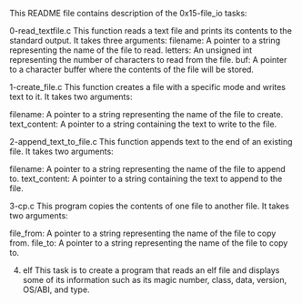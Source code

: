 This README file contains description of the 0x15-file_io tasks:

0-read_textfile.c
This function reads a text file and prints its contents to the standard output. It takes three arguments:
filename: A pointer to a string representing the name of the file to read.
letters: An unsigned int representing the number of characters to read from the file.
buf: A pointer to a character buffer where the contents of the file will be stored.


1-create_file.c
This function creates a file with a specific mode and writes text to it. It takes two arguments:

filename: A pointer to a string representing the name of the file to create.
text_content: A pointer to a string containing the text to write to the file.

2-append_text_to_file.c
This function appends text to the end of an existing file. It takes two arguments:

filename: A pointer to a string representing the name of the file to append to.
text_content: A pointer to a string containing the text to append to the file.

3-cp.c
This program copies the contents of one file to another file. It takes two arguments:

file_from: A pointer to a string representing the name of the file to copy from.
file_to: A pointer to a string representing the name of the file to copy to.

4. elf
This task is to create a program that reads an elf file and displays some of its information such as its magic number, class, data, version, OS/ABI, and type.
